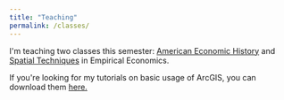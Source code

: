 ```yaml
---
title: "Teaching"
permalink: /classes/
---
```


I'm teaching two classes this semester: [American Economic History](https://noeldjohnson.github.io/aeh/) and [Spatial Techniques](https://noeldjohnson.github.io/spatial/) in Empirical Economics.

If you're looking for my tutorials on basic usage of ArcGIS, you can download them [here.](https://github.com/noeldjohnson/ArcGIS-Tutorial.git)

